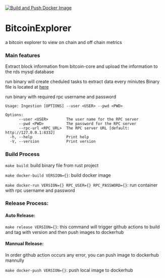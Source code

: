 [![Build and Push Docker Image](https://github.com/ZeyuLiao/BitcoinExplorer/actions/workflows/makefile.yml/badge.svg)](https://github.com/ZeyuLiao/BitcoinExplorer/actions/workflows/makefile.yml)

# BitcoinExplorer
a bitcoin explorer to view on chain and off chain metrics

### Main features
Extract block information from bitcoin-core and upload the information to the rds mysql database

run binary will create cheduled tasks to extract data every miniutes
Binary file is located at [here](Ingestion/target/release/Ingestion) 

run binary with required rpc username and password
```
Usage: Ingestion [OPTIONS] --user <USER> --pwd <PWD>

Options:
      --user <USER>        The user name for the RPC server
      --pwd <PWD>          The password for the RPC server
      --rpc-url <RPC_URL>  The RPC server URL [default: http://127.0.0.1:8332]
  -h, --help               Print help
  -V, --version            Print version
```

### Build Process
`make build`: build binary file from rust project

`make docker-build VERSION={}`: build docker image

`make docker-run VERSION={} RPC_USER={} RPC_PASSWORD={}`: run container with rpc username and password

### Release Process:
#### Auto Release:
`make release VERSION={}`: this command will trigger github actions to build and tag with version and then push images to dockerhub
#### Mannual Release:
In order github action occurs any error, you can push image to dockerhub mannully

`make docker-push VERSION={}`: push local image to dockerhub

